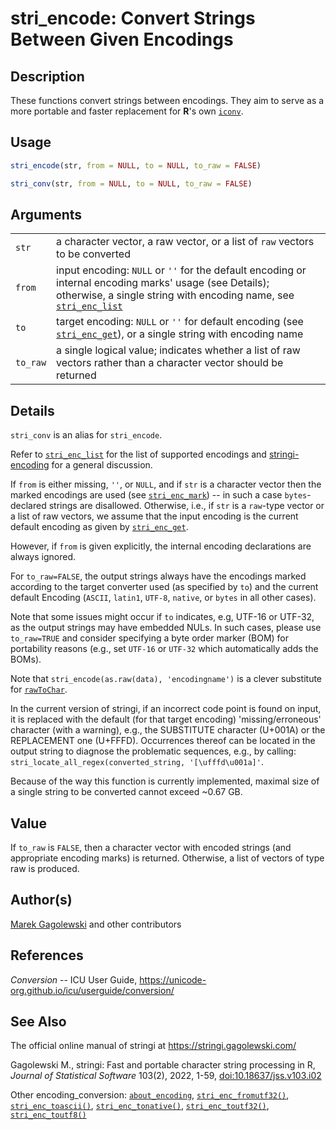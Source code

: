 # stri_encode: Convert Strings Between Given Encodings

## Description

These functions convert strings between encodings. They aim to serve as a more portable and faster replacement for <span class="rlang">**R**</span>\'s own [`iconv`](https://stat.ethz.ch/R-manual/R-devel/library/base/html/iconv.html).

## Usage

``` r
stri_encode(str, from = NULL, to = NULL, to_raw = FALSE)

stri_conv(str, from = NULL, to = NULL, to_raw = FALSE)
```

## Arguments

|          |                                                                                                                                                                                                  |
|----------|--------------------------------------------------------------------------------------------------------------------------------------------------------------------------------------------------|
| `str`    | a character vector, a raw vector, or a list of `raw` vectors to be converted                                                                                                                     |
| `from`   | input encoding: `NULL` or `''` for the default encoding or internal encoding marks\' usage (see Details); otherwise, a single string with encoding name, see [`stri_enc_list`](stri_enc_list.md) |
| `to`     | target encoding: `NULL` or `''` for default encoding (see [`stri_enc_get`](stri_enc_set.md)), or a single string with encoding name                                                              |
| `to_raw` | a single logical value; indicates whether a list of raw vectors rather than a character vector should be returned                                                                                |

## Details

`stri_conv` is an alias for `stri_encode`.

Refer to [`stri_enc_list`](stri_enc_list.md) for the list of supported encodings and [stringi-encoding](about_encoding.md) for a general discussion.

If `from` is either missing, `''`, or `NULL`, and if `str` is a character vector then the marked encodings are used (see [`stri_enc_mark`](stri_enc_mark.md)) -- in such a case `bytes`-declared strings are disallowed. Otherwise, i.e., if `str` is a `raw`-type vector or a list of raw vectors, we assume that the input encoding is the current default encoding as given by [`stri_enc_get`](stri_enc_set.md).

However, if `from` is given explicitly, the internal encoding declarations are always ignored.

For `to_raw=FALSE`, the output strings always have the encodings marked according to the target converter used (as specified by `to`) and the current default Encoding (`ASCII`, `latin1`, `UTF-8`, `native`, or `bytes` in all other cases).

Note that some issues might occur if `to` indicates, e.g, UTF-16 or UTF-32, as the output strings may have embedded NULs. In such cases, please use `to_raw=TRUE` and consider specifying a byte order marker (BOM) for portability reasons (e.g., set `UTF-16` or `UTF-32` which automatically adds the BOMs).

Note that `stri_encode(as.raw(data), 'encodingname')` is a clever substitute for [`rawToChar`](https://stat.ethz.ch/R-manual/R-devel/library/base/html/rawConversion.html).

In the current version of <span class="pkg">stringi</span>, if an incorrect code point is found on input, it is replaced with the default (for that target encoding) \'missing/erroneous\' character (with a warning), e.g., the SUBSTITUTE character (U+001A) or the REPLACEMENT one (U+FFFD). Occurrences thereof can be located in the output string to diagnose the problematic sequences, e.g., by calling: `stri_locate_all_regex(converted_string, '[\ufffd\u001a]'`.

Because of the way this function is currently implemented, maximal size of a single string to be converted cannot exceed \~0.67 GB.

## Value

If `to_raw` is `FALSE`, then a character vector with encoded strings (and appropriate encoding marks) is returned. Otherwise, a list of vectors of type raw is produced.

## Author(s)

[Marek Gagolewski](https://www.gagolewski.com/) and other contributors

## References

*Conversion* -- ICU User Guide, <https://unicode-org.github.io/icu/userguide/conversion/>

## See Also

The official online manual of <span class="pkg">stringi</span> at <https://stringi.gagolewski.com/>

Gagolewski M., <span class="pkg">stringi</span>: Fast and portable character string processing in R, *Journal of Statistical Software* 103(2), 2022, 1-59, [doi:10.18637/jss.v103.i02](https://doi.org/10.18637/jss.v103.i02)

Other encoding_conversion: [`about_encoding`](about_encoding.md), [`stri_enc_fromutf32()`](stri_enc_fromutf32.md), [`stri_enc_toascii()`](stri_enc_toascii.md), [`stri_enc_tonative()`](stri_enc_tonative.md), [`stri_enc_toutf32()`](stri_enc_toutf32.md), [`stri_enc_toutf8()`](stri_enc_toutf8.md)

